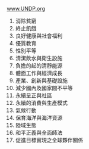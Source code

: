 www.UNDP.org
1. 消除貧窮
2. 終止飢餓
3. 良好健康與社會福利
4. 優質教育
5. 性別平等
6. 清潔飲水與衛生設施
7. 負擔的起的清靜能源
8. 體面工作與經濟成長
9. 產業、創新與基礎設施
10. 減少國內及國家間不平等
11. 永續呈正與社區
12. 永續的消費與生產模式
13. 氣候行動
14. 保育海洋與海洋資源
15. 陸域生態
16. 和平正義與全面師法
17. 促進目標實現之全球夥伴關係